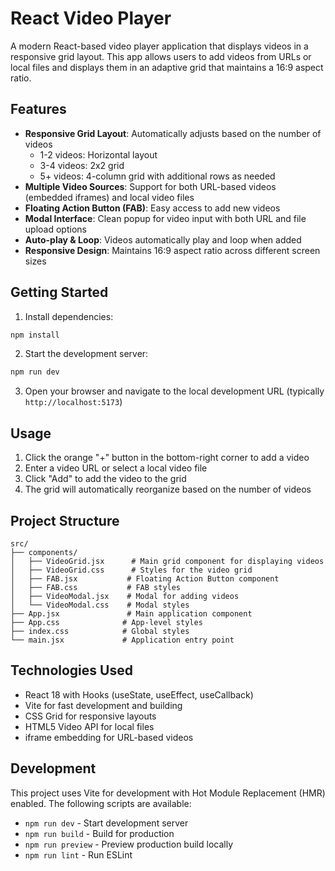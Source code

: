 # React Video Player

A modern React-based video player application that displays videos in a responsive grid layout. This app allows users to add videos from URLs or local files and displays them in an adaptive grid that maintains a 16:9 aspect ratio.

## Features

- **Responsive Grid Layout**: Automatically adjusts based on the number of videos
  - 1-2 videos: Horizontal layout
  - 3-4 videos: 2x2 grid
  - 5+ videos: 4-column grid with additional rows as needed
- **Multiple Video Sources**: Support for both URL-based videos (embedded iframes) and local video files
- **Floating Action Button (FAB)**: Easy access to add new videos
- **Modal Interface**: Clean popup for video input with both URL and file upload options
- **Auto-play & Loop**: Videos automatically play and loop when added
- **Responsive Design**: Maintains 16:9 aspect ratio across different screen sizes

## Getting Started

1. Install dependencies:

```bash
npm install
```

2. Start the development server:

```bash
npm run dev
```

3. Open your browser and navigate to the local development URL (typically `http://localhost:5173`)

## Usage

1. Click the orange "+" button in the bottom-right corner to add a video
2. Enter a video URL or select a local video file
3. Click "Add" to add the video to the grid
4. The grid will automatically reorganize based on the number of videos

## Project Structure

```
src/
├── components/
│   ├── VideoGrid.jsx      # Main grid component for displaying videos
│   ├── VideoGrid.css      # Styles for the video grid
│   ├── FAB.jsx           # Floating Action Button component
│   ├── FAB.css           # FAB styles
│   ├── VideoModal.jsx    # Modal for adding videos
│   └── VideoModal.css    # Modal styles
├── App.jsx               # Main application component
├── App.css              # App-level styles
├── index.css            # Global styles
└── main.jsx             # Application entry point
```

## Technologies Used

- React 18 with Hooks (useState, useEffect, useCallback)
- Vite for fast development and building
- CSS Grid for responsive layouts
- HTML5 Video API for local files
- iframe embedding for URL-based videos

## Development

This project uses Vite for development with Hot Module Replacement (HMR) enabled. The following scripts are available:

- `npm run dev` - Start development server
- `npm run build` - Build for production
- `npm run preview` - Preview production build locally
- `npm run lint` - Run ESLint
